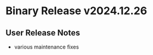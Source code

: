 
Binary Release v2024.12.26
==========================

User Release Notes
------------------
 - various maintenance fixes 
